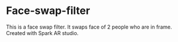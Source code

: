 # Face-swap-filter
This is a face swap filter. It swaps face of 2 people who are in frame. Created with Spark AR studio.
